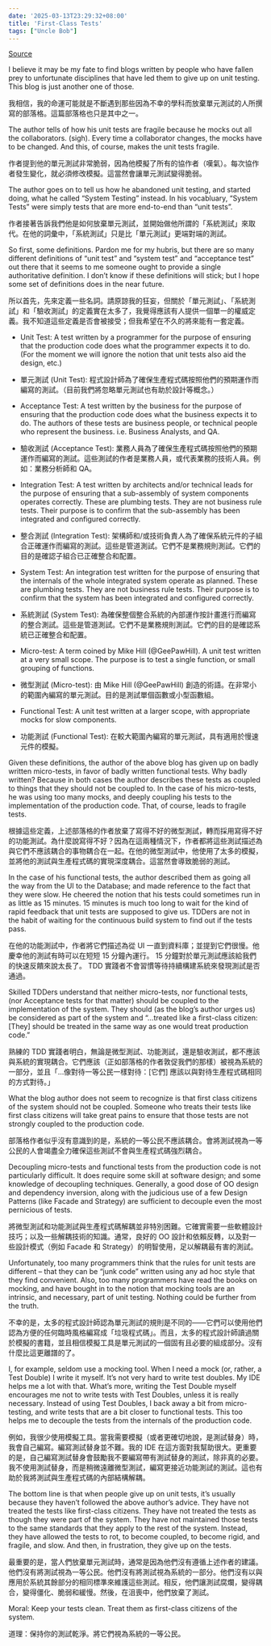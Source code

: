 ```yaml
---
date: '2025-03-13T23:29:32+08:00'
title: 'First-Class Tests'
tags: ["Uncle Bob"]
---
```

[Source](https://blog.cleancoder.com/uncle-bob/2017/05/05/TestDefinitions.html)

I believe it may be my fate to find blogs written by people who have fallen prey to unfortunate disciplines that have led them to give up on unit testing. This blog is just another one of those.

我相信，我的命運可能就是不斷遇到那些因為不幸的學科而放棄單元測試的人所撰寫的部落格。這篇部落格也只是其中之一。

The author tells of how his unit tests are fragile because he mocks out all the collaborators. (sigh). Every time a collaborator changes, the mocks have to be changed. And this, of course, makes the unit tests fragile.

作者提到他的單元測試非常脆弱，因為他模擬了所有的協作者（嘆氣）。每次協作者發生變化，就必須修改模擬。這當然會讓單元測試變得脆弱。

The author goes on to tell us how he abandoned unit testing, and started doing, what he called “System Testing” instead. In his vocabluary, “System Tests” were simply tests that are more end-to-end than “unit tests”.

作者接著告訴我們他是如何放棄單元測試，並開始做他所謂的「系統測試」來取代。在他的詞彙中，「系統測試」只是比「單元測試」更端對端的測試。

So first, some definitions. Pardon me for my hubris, but there are so many different definitions of “unit test” and “system test” and “acceptance test” out there that it seems to me someone ought to provide a single authoritative definition. I don’t know if these definitions will stick; but I hope some set of definitions does in the near future.

所以首先，先來定義一些名詞。請原諒我的狂妄，但關於「單元測試」、「系統測試」和「驗收測試」的定義實在太多了，我覺得應該有人提供一個單一的權威定義。我不知道這些定義是否會被接受；但我希望在不久的將來能有一套定義。

- Unit Test: A test written by a programmer for the purpose of ensuring that the production code does what the programmer expects it to do. (For the moment we will ignore the notion that unit tests also aid the design, etc.)

- 單元測試 (Unit Test): 程式設計師為了確保生產程式碼按照他們的預期運作而編寫的測試。（目前我們將忽略單元測試也有助於設計等概念。）

- Acceptance Test: A test written by the business for the purpose of ensuring that the production code does what the business expects it to do. The authors of these tests are business people, or technical people who represent the business. i.e. Business Analysts, and QA.

- 驗收測試 (Acceptance Test): 業務人員為了確保生產程式碼按照他們的預期運作而編寫的測試。這些測試的作者是業務人員，或代表業務的技術人員。例如：業務分析師和 QA。

- Integration Test: A test written by architects and/or technical leads for the purpose of ensuring that a sub-assembly of system components operates correctly. These are plumbing tests. They are not business rule tests. Their purpose is to confirm that the sub-assembly has been integrated and configured correctly.

- 整合測試 (Integration Test): 架構師和/或技術負責人為了確保系統元件的子組合正確運作而編寫的測試。這些是管道測試。它們不是業務規則測試。它們的目的是確認子組合已正確整合和配置。

- System Test: An integration test written for the purpose of ensuring that the internals of the whole integrated system operate as planned. These are plumbing tests. They are not business rule tests. Their purpose is to confirm that the system has been integrated and configured correctly.

- 系統測試 (System Test): 為確保整個整合系統的內部運作按計畫進行而編寫的整合測試。這些是管道測試。它們不是業務規則測試。它們的目的是確認系統已正確整合和配置。

- Micro-test: A term coined by Mike Hill (@GeePawHill). A unit test written at a very small scope. The purpose is to test a single function, or small grouping of functions.

- 微型測試 (Micro-test): 由 Mike Hill (@GeePawHill) 創造的術語。在非常小的範圍內編寫的單元測試。目的是測試單個函數或小型函數組。

- Functional Test: A unit test written at a larger scope, with appropriate mocks for slow components.

- 功能測試 (Functional Test): 在較大範圍內編寫的單元測試，具有適用於慢速元件的模擬。

Given these definitions, the author of the above blog has given up on badly written micro-tests, in favor of badly written functional tests. Why badly written? Because in both cases the author describes these tests as coupled to things that they should not be coupled to. In the case of his micro-tests, he was using too many mocks, and deeply coupling his tests to the implementation of the production code. That, of course, leads to fragile tests.

根據這些定義，上述部落格的作者放棄了寫得不好的微型測試，轉而採用寫得不好的功能測試。為什麼說寫得不好？因為在這兩種情況下，作者都將這些測試描述為與它們不應該耦合的事物耦合在一起。在他的微型測試中，他使用了太多的模擬，並將他的測試與生產程式碼的實現深度耦合。這當然會導致脆弱的測試。

In the case of his functional tests, the author described them as going all the way from the UI to the Database; and made reference to the fact that they were slow. He cheered the notion that his tests could sometimes run in as little as 15 minutes. 15 minutes is much too long to wait for the kind of rapid feedback that unit tests are supposed to give us. TDDers are not in the habit of waiting for the continuous build system to find out if the tests pass.

在他的功能測試中，作者將它們描述為從 UI 一直到資料庫；並提到它們很慢。他慶幸他的測試有時可以在短短 15 分鐘內運行。 15 分鐘對於單元測試應該給我們的快速反饋來說太長了。 TDD 實踐者不會習慣等待持續構建系統來發現測試是否通過。

Skilled TDDers understand that neither micro-tests, nor functional tests, (nor Acceptance tests for that matter) should be coupled to the implementation of the system. They should (as the blog’s author urges us) be considered as part of the system and “…treated like a first-class citizen: [They] should be treated in the same way as one would treat production code.”

熟練的 TDD 實踐者明白，無論是微型測試、功能測試，還是驗收測試，都不應該與系統的實現耦合。它們應該（正如部落格的作者敦促我們的那樣）被視為系統的一部分，並且「…像對待一等公民一樣對待：[它們] 應該以與對待生產程式碼相同的方式對待。」

What the blog author does not seem to recognize is that first class citizens of the system should not be coupled. Someone who treats their tests like first class citizens will take great pains to ensure that those tests are not strongly coupled to the production code.

部落格作者似乎沒有意識到的是，系統的一等公民不應該耦合。會將測試視為一等公民的人會竭盡全力確保這些測試不會與生產程式碼強烈耦合。

Decoupling micro-tests and functional tests from the production code is not particularly difficult. It does require some skill at software design; and some knowledge of decoupling techniques. Generally, a good dose of OO design and dependency inversion, along with the judicious use of a few Design Patterns (like Facade and Strategy) are sufficient to decouple even the most pernicious of tests.

將微型測試和功能測試與生產程式碼解耦並非特別困難。它確實需要一些軟體設計技巧；以及一些解耦技術的知識。通常，良好的 OO 設計和依賴反轉，以及對一些設計模式（例如 Facade 和 Strategy）的明智使用，足以解耦最有害的測試。

Unfortunately, too many programmers think that the rules for unit tests are different – that they can be “junk code” written using any ad hoc style that they find convenient. Also, too many programmers have read the books on mocking, and have bought in to the notion that mocking tools are an intrinsic, and necessary, part of unit testing. Nothing could be further from the truth.

不幸的是，太多的程式設計師認為單元測試的規則是不同的——它們可以使用他們認為方便的任何臨時風格編寫成「垃圾程式碼」。而且，太多的程式設計師讀過關於模擬的書籍，並且相信模擬工具是單元測試的一個固有且必要的組成部分。沒有什麼比這更離譜的了。

I, for example, seldom use a mocking tool. When I need a mock (or, rather, a Test Double) I write it myself. It’s not very hard to write test doubles. My IDE helps me a lot with that. What’s more, writing the Test Double myself encourages me not to write tests with Test Doubles, unless it is really necessary. Instead of using Test Doubles, I back away a bit from micro-testing, and write tests that are a bit closer to functional tests. This too helps me to decouple the tests from the internals of the production code.

例如，我很少使用模擬工具。當我需要模擬（或者更確切地說，是測試替身）時，我會自己編寫。編寫測試替身並不難。我的 IDE 在這方面對我幫助很大。更重要的是，自己編寫測試替身會鼓勵我不要編寫帶有測試替身的測試，除非真的必要。我不使用測試替身，而是稍微遠離微型測試，編寫更接近功能測試的測試。這也有助於我將測試與生產程式碼的內部結構解耦。

The bottom line is that when people give up on unit tests, it’s usually because they haven’t followed the above author’s advice. They have not treated the tests like first-class citizens. They have not treated the tests as though they were part of the system. They have not maintained those tests to the same standards that they apply to the rest of the system. Instead, they have allowed the tests to rot, to become coupled, to become rigid, and fragile, and slow. And then, in frustration, they give up on the tests.

最重要的是，當人們放棄單元測試時，通常是因為他們沒有遵循上述作者的建議。他們沒有將測試視為一等公民。他們沒有將測試視為系統的一部分。他們沒有以與應用於系統其餘部分的相同標準來維護這些測試。相反，他們讓測試腐爛，變得耦合，變得僵化、脆弱和緩慢。然後，在沮喪中，他們放棄了測試。

Moral: Keep your tests clean. Treat them as first-class citizens of the system.

道理：保持你的測試乾淨。將它們視為系統的一等公民。